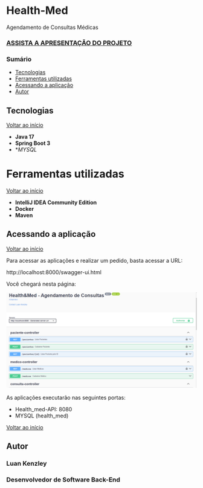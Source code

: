 # Health-Med
Agendamento de Consultas Médicas

### [ASSISTA A APRESENTAÇÃO DO PROJETO ](https://youtu.be/AqLjU5A-KAM)
### Sumário

* [Tecnologias](#tecnologias)
* [Ferramentas utilizadas](#ferramentas-utilizadas)
* [Acessando a aplicação](#acessando-a-aplicação)
* [Autor](#autor)



## Tecnologias

[Voltar ao início](#sum%C3%A1rio)

* **Java 17**
* **Spring Boot 3**
* **MYSQL*


# Ferramentas utilizadas

[Voltar ao início](#sum%C3%A1rio)

* **IntelliJ IDEA Community Edition**
* **Docker**
* **Maven**


## Acessando a aplicação

[Voltar ao início](#sum%C3%A1rio)

Para acessar as aplicações e realizar um pedido, basta acessar a URL:

http://localhost:8000/swagger-ui.html

Você chegará nesta página:

<img alt="Swagger" src="assets/swagger.png"/>


As aplicações executarão nas seguintes portas:

* Health_med-API: 8080
* MYSQL (health_med)


[Voltar ao início](#sum%C3%A1rio)


## Autor

### Luan Kenzley
### Desenvolvedor de Software Back-End
